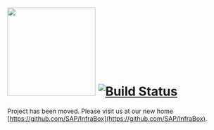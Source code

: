 # <a href="http://infrabox.net"><img src="src\dashboard-client\static\logo_compact_transparent.png" width="200"></a> [![Build Status](https://infrabox.ninja/api/v1/projects/8aec1f31-a1fb-4fd2-9ae9-cb4f7b7dd49b/state.svg?branch=master)](https://infrabox.ninja/dashboard/#/project/infrabox)

Project has been moved. Please visit us at our new home [https://github.com/SAP/InfraBox](https://github.com/SAP/InfraBox).
